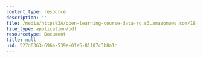 ```yaml
---
content_type: resource
description: ''
file: /media/https%3A/open-learning-course-data-rc.s3.amazonaws.com/18-600-probability-and-random-variables-fall-2019/527d6363696a539e01e581107c3b8a1c_MIT18_600F19_lec6.pdf
file_type: application/pdf
resourcetype: Document
title: null
uid: 527d6363-696a-539e-01e5-81107c3b8a1c
---
```


